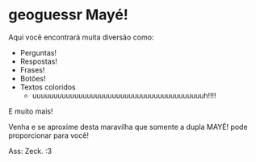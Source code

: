 # geoguessr Mayé!

Aqui você encontrará muita diversão como:

- Perguntas!
- Respostas!
- Frases!
- Botões!
- Textos coloridos
    - uuuuuuuuuuuuuuuuuuuuuuuuuuuuuuuuuuuuuuuuuh!!!!

E muito mais!

Venha e se aproxime desta maravilha que somente a dupla MAYÉ! pode proporcionar para você!

Ass: Zeck. :3